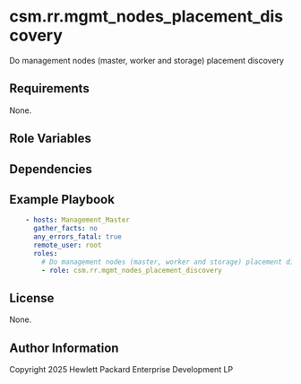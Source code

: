 csm.rr.mgmt_nodes_placement_discovery
=====================================

Do management nodes (master, worker and storage) placement discovery

Requirements
------------

None.

Role Variables
--------------

Dependencies
------------

Example Playbook
----------------

```yaml
    - hosts: Management_Master
      gather_facts: no
      any_errors_fatal: true
      remote_user: root
      roles:
        # Do management nodes (master, worker and storage) placement discovery
        - role: csm.rr.mgmt_nodes_placement_discovery
```

License
-------
None.

Author Information
------------------

Copyright 2025 Hewlett Packard Enterprise Development LP
